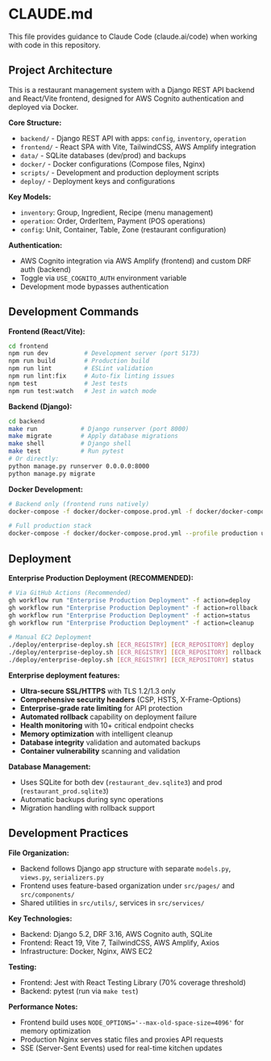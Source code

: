 # CLAUDE.md

This file provides guidance to Claude Code (claude.ai/code) when working with code in this repository.

## Project Architecture

This is a restaurant management system with a Django REST API backend and React/Vite frontend, designed for AWS Cognito authentication and deployed via Docker.

**Core Structure:**
- `backend/` - Django REST API with apps: `config`, `inventory`, `operation`
- `frontend/` - React SPA with Vite, TailwindCSS, AWS Amplify integration
- `data/` - SQLite databases (dev/prod) and backups
- `docker/` - Docker configurations (Compose files, Nginx)
- `scripts/` - Development and production deployment scripts
- `deploy/` - Deployment keys and configurations

**Key Models:**
- `inventory`: Group, Ingredient, Recipe (menu management)
- `operation`: Order, OrderItem, Payment (POS operations)  
- `config`: Unit, Container, Table, Zone (restaurant configuration)

**Authentication:**
- AWS Cognito integration via AWS Amplify (frontend) and custom DRF auth (backend)
- Toggle via `USE_COGNITO_AUTH` environment variable
- Development mode bypasses authentication

## Development Commands

**Frontend (React/Vite):**
```bash
cd frontend
npm run dev          # Development server (port 5173)
npm run build        # Production build
npm run lint         # ESLint validation
npm run lint:fix     # Auto-fix linting issues
npm test             # Jest tests
npm run test:watch   # Jest in watch mode
```

**Backend (Django):**
```bash
cd backend
make run            # Django runserver (port 8000)  
make migrate        # Apply database migrations
make shell          # Django shell
make test           # Run pytest
# Or directly:
python manage.py runserver 0.0.0.0:8000
python manage.py migrate
```

**Docker Development:**
```bash
# Backend only (frontend runs natively) 
docker-compose -f docker/docker-compose.prod.yml -f docker/docker-compose.local.yml up -d app

# Full production stack  
docker-compose -f docker/docker-compose.prod.yml --profile production up -d
```

## Deployment

**Enterprise Production Deployment (RECOMMENDED):**
```bash
# Via GitHub Actions (Recommended)
gh workflow run "Enterprise Production Deployment" -f action=deploy
gh workflow run "Enterprise Production Deployment" -f action=rollback  
gh workflow run "Enterprise Production Deployment" -f action=status
gh workflow run "Enterprise Production Deployment" -f action=cleanup

# Manual EC2 Deployment
./deploy/enterprise-deploy.sh [ECR_REGISTRY] [ECR_REPOSITORY] deploy
./deploy/enterprise-deploy.sh [ECR_REGISTRY] [ECR_REPOSITORY] rollback
./deploy/enterprise-deploy.sh [ECR_REGISTRY] [ECR_REPOSITORY] status
```

**Enterprise deployment features:**
- **Ultra-secure SSL/HTTPS** with TLS 1.2/1.3 only
- **Comprehensive security headers** (CSP, HSTS, X-Frame-Options)
- **Enterprise-grade rate limiting** for API protection
- **Automated rollback** capability on deployment failure
- **Health monitoring** with 10+ critical endpoint checks
- **Memory optimization** with intelligent cleanup
- **Database integrity** validation and automated backups
- **Container vulnerability** scanning and validation

**Database Management:**
- Uses SQLite for both dev (`restaurant_dev.sqlite3`) and prod (`restaurant_prod.sqlite3`)
- Automatic backups during sync operations
- Migration handling with rollback support

## Development Practices

**File Organization:**
- Backend follows Django app structure with separate `models.py`, `views.py`, `serializers.py`
- Frontend uses feature-based organization under `src/pages/` and `src/components/`
- Shared utilities in `src/utils/`, services in `src/services/`

**Key Technologies:**
- Backend: Django 5.2, DRF 3.16, AWS Cognito auth, SQLite
- Frontend: React 19, Vite 7, TailwindCSS, AWS Amplify, Axios
- Infrastructure: Docker, Nginx, AWS EC2

**Testing:**
- Frontend: Jest with React Testing Library (70% coverage threshold)
- Backend: pytest (run via `make test`)

**Performance Notes:**
- Frontend build uses `NODE_OPTIONS='--max-old-space-size=4096'` for memory optimization
- Production Nginx serves static files and proxies API requests
- SSE (Server-Sent Events) used for real-time kitchen updates